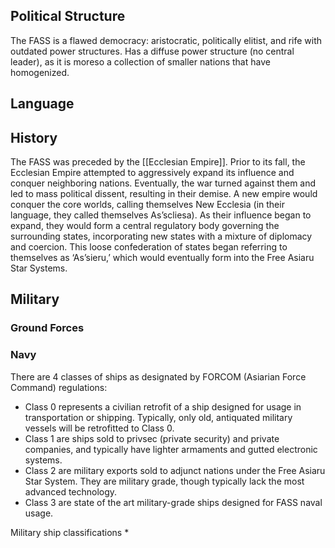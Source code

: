 ## Political Structure
The FASS is a flawed democracy: aristocratic, politically elitist, and rife with outdated power structures. Has a diffuse power structure (no central leader), as it is moreso a collection of smaller nations that have homogenized.

<!---
TODO: Central governing body?  Leader/president?
-->
## Language

## History
The FASS was preceded by the [[Ecclesian Empire]]. Prior to its fall, the Ecclesian Empire attempted to aggressively expand its influence and conquer neighboring nations. Eventually, the war turned against them and led to mass political dissent, resulting in their demise. A new empire would conquer the core worlds, calling themselves New Ecclesia (in their language, they called themselves As’scliesa). As their influence began to expand, they would form a central regulatory body governing the surrounding states, incorporating new states with a mixture of diplomacy and coercion. This loose confederation of states began referring to themselves as ‘As’sieru,’ which would eventually form into the Free Asiaru Star Systems.

## Military
### Ground Forces
<!---
TODO
-->
### Navy
There are 4 classes of ships as designated by FORCOM (Asiarian Force Command) regulations:
* Class 0 represents a civilian retrofit of a ship designed for usage in transportation or shipping. Typically, only old, antiquated military vessels will be retrofitted to Class 0.
* Class 1 are ships sold to privsec (private security) and private companies, and typically have lighter armaments and gutted electronic systems.
* Class 2 are military exports sold to adjunct nations under the Free Asiaru Star System. They are military grade, though typically lack the most advanced technology.
* Class 3 are state of the art military-grade ships designed for FASS naval usage.

Military ship classifications
* 